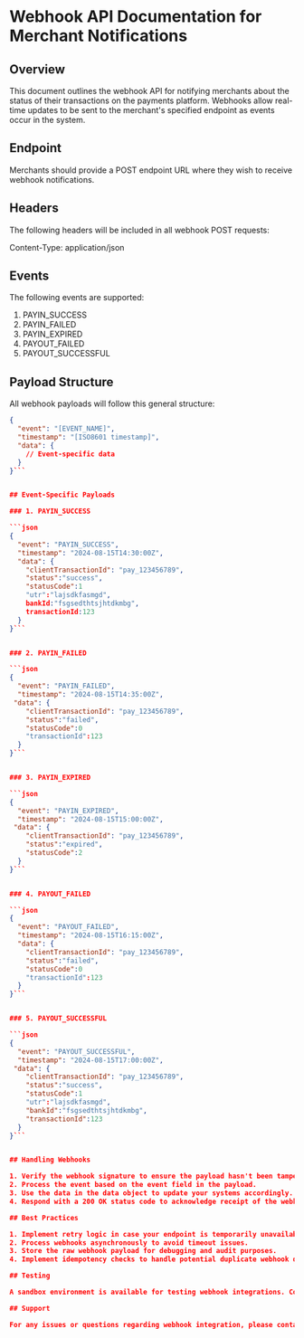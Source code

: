 # Webhook API Documentation for Merchant Notifications

## Overview

This document outlines the webhook API for notifying merchants about the status of their transactions on the payments platform. Webhooks allow real-time updates to be sent to the merchant's specified endpoint as events occur in the system.

## Endpoint

Merchants should provide a POST endpoint URL where they wish to receive webhook notifications.

## Headers

The following headers will be included in all webhook POST requests:


Content-Type: application/json


## Events

The following events are supported:

1. PAYIN_SUCCESS
2. PAYIN_FAILED
3. PAYIN_EXPIRED
4. PAYOUT_FAILED
5. PAYOUT_SUCCESSFUL

## Payload Structure

All webhook payloads will follow this general structure:

```json
{
  "event": "[EVENT_NAME]",
  "timestamp": "[ISO8601 timestamp]",
  "data": {
    // Event-specific data
  }
}```


## Event-Specific Payloads

### 1. PAYIN_SUCCESS

```json
{
  "event": "PAYIN_SUCCESS",
  "timestamp": "2024-08-15T14:30:00Z",
  "data": {
    "clientTransactionId": "pay_123456789",
    "status":"success",
    "statusCode":1
    "utr":"lajsdkfasmgd",
    bankId:"fsgsedthtsjhtdkmbg",
    transactionId:123
  }
}```


### 2. PAYIN_FAILED

```json
{
  "event": "PAYIN_FAILED",
  "timestamp": "2024-08-15T14:35:00Z",
 "data": {
    "clientTransactionId": "pay_123456789",
    "status":"failed",
    "statusCode":0
    "transactionId":123
  }
}```


### 3. PAYIN_EXPIRED

```json
{
  "event": "PAYIN_EXPIRED",
  "timestamp": "2024-08-15T15:00:00Z",
 "data": {
    "clientTransactionId": "pay_123456789",
    "status":"expired",
    "statusCode":2
  }
}```


### 4. PAYOUT_FAILED

```json
{
  "event": "PAYOUT_FAILED",
  "timestamp": "2024-08-15T16:15:00Z",
  "data": {
    "clientTransactionId": "pay_123456789",
    "status":"failed",
    "statusCode":0
    "transactionId":123
  }
}```


### 5. PAYOUT_SUCCESSFUL

```json
{
  "event": "PAYOUT_SUCCESSFUL",
  "timestamp": "2024-08-15T17:00:00Z",
 "data": {
    "clientTransactionId": "pay_123456789",
    "status":"success",
    "statusCode":1
    "utr":"lajsdkfasmgd",
    "bankId":"fsgsedthtsjhtdkmbg",
    "transactionId":123
  }
}```


## Handling Webhooks

1. Verify the webhook signature to ensure the payload hasn't been tampered with.
2. Process the event based on the event field in the payload.
3. Use the data in the data object to update your systems accordingly.
4. Respond with a 200 OK status code to acknowledge receipt of the webhook.

## Best Practices

1. Implement retry logic in case your endpoint is temporarily unavailable.
2. Process webhooks asynchronously to avoid timeout issues.
3. Store the raw webhook payload for debugging and audit purposes.
4. Implement idempotency checks to handle potential duplicate webhook deliveries.

## Testing

A sandbox environment is available for testing webhook integrations. Contact support for access and mock event generation.

## Support

For any issues or questions regarding webhook integration, please contact our support team at support@kratostech.in
